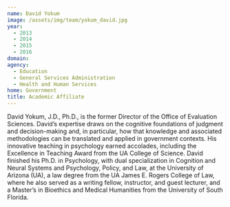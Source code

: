 ```yaml
---
name: David Yokum
image: /assets/img/team/yokum_david.jpg
year: 
  - 2013
  - 2014
  - 2015
  - 2016
domain:
agency:
  - Education
  - General Services Administration
  - Health and Human Services
home: Government
title: Academic Affiliate 
---
```


David Yokum, J.D., Ph.D., is the former Director of the Office of Evaluation Sciences. David’s expertise draws on the cognitive foundations of judgment and decision-making and, in particular, how that knowledge and associated methodologies can be translated and applied in government contexts. His innovative teaching in psychology earned accolades, including the Excellence in Teaching Award from the UA College of Science. David finished his Ph.D. in Psychology, with dual specialization in Cognition and Neural Systems and Psychology, Policy, and Law, at the University of Arizona (UA), a law degree from the UA James E. Rogers College of Law, where he also served as a writing fellow, instructor, and guest lecturer, and a Master’s in Bioethics and Medical Humanities from the University of South Florida.
